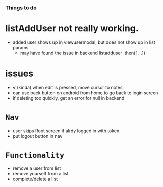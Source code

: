 ### Things to do

# listAddUser not really working.

- added user shows up in viewusermodal, but does not show up in list params
  - may have found the issue in backend listadduser .then([ ...])

# issues

- √ (kinda) when edit is pressed, move cursor to notes
- can use back button on android from home to go back to login screen
- if deleting too quickly, get an error for null in backend

# `Nav`

- user skips Root screen if alrdy logged in with token
- put logout button in nav

# `Functionality`

- remove a user from list
- remove yourself from a list
- complete/delete a list
